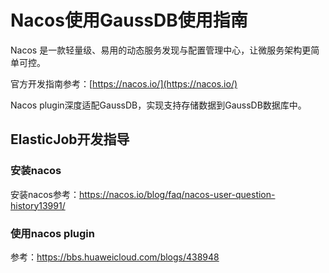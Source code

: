 # Nacos使用GaussDB使用指南

Nacos 是一款轻量级、易用的动态服务发现与配置管理中心，让微服务架构更简单可控。

官方开发指南参考：[https://nacos.io/](https://nacos.io/)

Nacos plugin深度适配GaussDB，实现支持存储数据到GaussDB数据库中。

## ElasticJob开发指导

### 安装nacos
安装nacos参考：https://nacos.io/blog/faq/nacos-user-question-history13991/

### 使用nacos plugin
参考：https://bbs.huaweicloud.com/blogs/438948